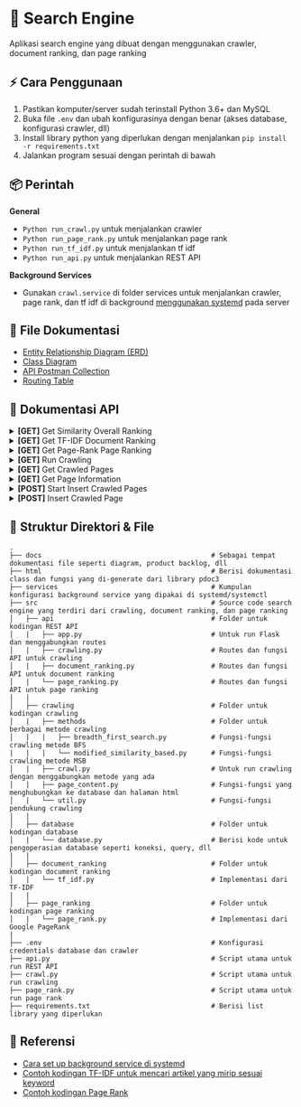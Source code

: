 # :beginner: Search Engine

Aplikasi search engine yang dibuat dengan menggunakan crawler, document ranking, dan page ranking

## :zap: Cara Penggunaan

1. Pastikan komputer/server sudah terinstall Python 3.6+ dan MySQL
2. Buka file `.env` dan ubah konfigurasinya dengan benar (akses database, konfigurasi crawler, dll)
3. Install library python yang diperlukan dengan menjalankan `pip install -r requirements.txt`
4. Jalankan program sesuai dengan perintah di bawah

## :package: Perintah

**General**

- `Python run_crawl.py` untuk menjalankan crawler
- `Python run_page_rank.py` untuk menjalankan page rank
- `Python run_tf_idf.py` untuk menjalankan tf idf
- `Python run_api.py` untuk menjalankan REST API

**Background Services**

- Gunakan `crawl.service` di folder services untuk menjalankan crawler, page rank, dan tf idf di background [menggunakan systemd](https://medium.com/codex/setup-a-python-script-as-a-service-through-systemctl-systemd-f0cc55a42267) pada server

## :notebook: File Dokumentasi

- [Entity Relationship Diagram (ERD)](https://dbdiagram.io/d/62622c031072ae0b6acb52f0)
- [Class Diagram](docs/class_diagram.png)
- [API Postman Collection](docs/Search_Engine_API.postman_collection.json)
- [Routing Table](docs/routing_table.png)

## :wrench: Dokumentasi API

<details>
<summary><b>[GET]</b> Get Similarity Overall Ranking</summary>

- **URL**: `/api/v1.0/overall_ranking/similarity?keyword=barcelona&sort=similarity&start=0&length=10`

- **Params Detail**: sort options: `similarity`, `tfidf`, or `pagerank`. start and length are optional.

- **Method**: `GET`

- **Response**:

```json
{
  "data": [
    {
      "id_page": 5,
      "pagerank_score": 0.05263157894736842,
      "similarity_score": 0.49220540497550275,
      "tfidf_total": 0.06595637671355718,
      "url": "https://20.detik.com/live"
    },
    {
      "id_page": 1,
      "pagerank_score": 0.05263157894736842,
      "similarity_score": 0.45263157894736844,
      "tfidf_total": 0.0,
      "url": "https://detik.com"
    }
  ],
  "message": "Sukses",
  "ok": true
}
```

</details>

<details>
<summary><b>[GET]</b> Get TF-IDF Document Ranking</summary>

- **URL**: `/api/v1.0/document_ranking/tf_idf?keyword=barcelona&start=0&length=10`

- **Params Detail**: start and length are optional.

- **Method**: `GET`

- **Response**:

```json
{
  "data": [
    {
      "id_tfidf": 18,
      "keyword": "klub barcelona",
      "tfidf_total": 0.9,
      "url": "https://detik.com/barcelona"
    },
    {
      "id_tfidf": 19,
      "keyword": "klub barcelona",
      "tfidf_total": 0.8,
      "url": "https://www.detik.com/?tagfrom=klub"
    }
  ],
  "message": "Sukses",
  "ok": true
}
```

</details>

<details>
<summary><b>[GET]</b> Get Page-Rank Page Ranking</summary>

- **URL**: `/api/v1.0/page_ranking/page_rank?start=0&length=10`

- **Params Detail**: start and length are optional.

- **Method**: `GET`

- **Response**:

```json
{
  "data": [
    {
      "id_pagerank": 7,
      "pagerank_score": 0.006093279237620995,
      "url": "https://news.detik.com"
    },
    {
      "id_pagerank": 15,
      "pagerank_score": 0.005689670500678926,
      "url": "https://news.detik.com/x"
    }
  ],
  "message": "Sukses",
  "ok": true
}
```

</details>

<details>
<summary><b>[GET]</b> Run Crawling</summary>

- **URL**: `/api/v1.0/crawling/crawl?duration=10`

- **Method**: `GET`

- **Response**:

```json
{
  "message": "Sukses",
  "ok": true
}
```

</details>

<details>
<summary><b>[GET]</b> Get Crawled Pages</summary>

- **URL**: `/api/v1.0/crawling/pages?start=0&length=10`

- **Params Detail**: start and length are optional.

- **Method**: `GET`

- **Response**:

```json
{
  "data": [
    {
      "content_text": "",
      "crawl_id": 1,
      "created_at": "2022-09-29 19:39:13",
      "description": "Indeks berita terkini dan terbaru hari ini dari peristiwa, kecelakaan, kriminal, hukum, berita unik, Politik, dan liputan khusus di Indonesia dan Internasional",
      "duration_crawl": "0:00:03",
      "hot_url": 0,
      "html5": 1,
      "id_information": 1,
      "keywords": "berita hari ini, berita terkini, berita terbaru, info berita, peristiwa, kecelakaan, kriminal, hukum, berita unik, Politik, liputan khusus, Indonesia, Internasional",
      "model_crawl": "BFS crawling",
      "size_bytes": 252595,
      "title": "detikcom - Informasi Berita Terkini dan Terbaru Hari Ini",
      "url": "https://detik.com"
    },
    {
      "content_text": "",
      "crawl_id": 1,
      "created_at": "2022-09-29 19:39:16",
      "description": "Indeks berita terkini dan terbaru hari ini dari peristiwa, kecelakaan, kriminal, hukum, berita unik, Politik, dan liputan khusus di Indonesia dan Internasional",
      "duration_crawl": "0:00:02",
      "hot_url": 0,
      "html5": 1,
      "id_information": 2,
      "keywords": "berita hari ini, berita terkini, berita terbaru, info berita, peristiwa, kecelakaan, kriminal, hukum, berita unik, Politik, liputan khusus, Indonesia, Internasional",
      "model_crawl": "BFS crawling",
      "size_bytes": 252607,
      "title": "detikcom - Informasi Berita Terkini dan Terbaru Hari Ini",
      "url": "https://www.detik.com/?tagfrom=framebar"
    }
  ],
  "message": "Sukses",
  "ok": true
}
```

</details>

<details>
<summary><b>[GET]</b> Get Page Information</summary>

- **URL**: `/api/v1.0/crawling/page_information`

- **Method**: `POST`

- **Request Payload**:

```json
{
  "id_pages": [1]
}
```

- **Response**:

```json
{
  "data": [
    {
      "content_text": "",
      "crawl_id": 2,
      "created_at": "2022-10-06 06:47:17",
      "description": "Indeks berita terkini dan terbaru hari ini dari peristiwa, kecelakaan, kriminal, hukum, berita unik, Politik, dan liputan khusus di Indonesia dan Internasional",
      "duration_crawl": "0:00:00",
      "hot_url": 0,
      "html5": 1,
      "id_page": 1,
      "keywords": "berita hari ini, berita terkini, berita terbaru, info berita, peristiwa, kecelakaan, kriminal, hukum, berita unik, Politik, liputan khusus, Indonesia, Internasional",
      "model_crawl": "BFS crawling",
      "size_bytes": 244796,
      "title": "detikcom - Informasi Berita Terkini dan Terbaru Hari Ini",
      "url": "https://detik.com"
    }
  ],
  "message": "Sukses",
  "ok": true
}
```

</details>

<details>
<summary><b>[POST]</b> Start Insert Crawled Pages</summary>

- **URL**: `/api/v1.0/crawling/start_insert`

- **Method**: `POST`

- **Request Payload**:

```json
{
  "start_urls": "https://www.indosport.com https://detik.com https://www.curiouscuisiniere.com",
  "keyword": "",
  "duration_crawl": 28800
}
```

- **Response**:

```json
{
  "data": {
    "id_crawling": 6
  },
  "message": "Sukses",
  "ok": true
}
```

</details>

<details>
<summary><b>[POST]</b> Insert Crawled Page</summary>

- **URL**: `/api/v1.0/crawling/insert_page`

- **Method**: `POST`

- **Request Payload**:

```json
{
  "page_information": {
    "crawl_id": 3,
    "url": "https://www.indosport.com",
    "html5": 0,
    "title": "INDOSPORT - Berita Olahraga Terkini dan Sepak Bola Indonesia",
    "description": "INDOSPORT.com – Portal Berita Olahraga dan Sepakbola. Menyajikan berita bola terkini, hasil pertandingan, prediksi dan jadwal pertandingan, Liga 1, Liga Inggris, Liga Spanyol, Liga Italia, Liga Champions.",
    "keywords": "Jadwal Pertandingan, Hasil Pertandingan, Klasemen, Prediksi Pertandingan, Liga 1, Liga Inggris, Sepakbola, Liga Champions, Liga Spanyol, Liga Italia, Badminton, Bulutangkis, Link Live Streaming, MotoGP, Berita Sepakbola, Piala Dunia, Tempat Olahraga, Olahraga, Berita Bola, Esport, Basketball.",
    "content_text": "Jumat,19 Agustus 2022 21:05 WIB 3 Bintang Murah dengan Statistik Lebih Mentereng dari Casemiro yang Bisa Dilirik Man United Jumat,19 Agustus 2022 19:32 WIB 4 Kali Dipecat Termasuk saat Latih Timnas Indonesia,Mampukah Luis Milla Bawa Persib Berprestasi? Jumat,19 Agustus 2022 18:42 WIB Resmi Latih Persib,Ini 3 Prestasi Mentereng Luis 13:45 WIB Potret Kemenangan Dramatis PSM Makassar Atas RANS Nusantara di Liga 1 Liga Indonesia |  Minggu,24 Juli 2022 21:13 WIB Kemegahan dan Fasilitas Mewah Stadion JIS di Hari Launching       Tentang Indosport Redaksi Karir Pedoman Media Siber SOP Perlindungan Wartawan Iklan & Kerjasama RSS Copyright © 2012 - 2022 INDOSPORT. All rights reserved",
    "hot_url": 0,
    "size_bytes": 121345,
    "model_crawl": "BFS Crawling",
    "duration_crawl": 28800
  },
  "page_forms": [
    {
      "url": "https://www.indosport.com",
      "form": "<form action='https://www.indosport.com/search' method='get'></form>"
    },
    {
      "url": "https://www.indosport.com",
      "form": "<form action='https://www.indosport.com/searchv2' method='post'></form>"
    }
  ],
  "page_images": [
    {
      "url": "https://www.indosport.com",
      "image": "<img alt='' height='1' src='https://certify.alexametrics.com/atrk.gif?account=/HVtm1akKd607i' style='display:none' width='1'/>"
    },
    {
      "url": "https://www.indosport.com",
      "image": "<img alt='' height='1' src='https://sb.scorecardresearch.com/blabla.jpeg' style='display:none' width='1'/>"
    }
  ],
  "page_linking": [
    {
      "crawl_id": 3,
      "url": "https://www.indosport.com",
      "outgoing_link": "https://www.indosport.com/sepakbola"
    },
    {
      "crawl_id": 1,
      "url": "https://www.indosport.com",
      "outgoing_link": "https://www.indosport.com/liga-spanyol"
    }
  ],
  "page_list": [
    {
      "url": "https://www.indosport.com",
      "list": "<li class='bc_home'><a href='https://www.indosport.com'><i class='sprite sprite-mobile sprite-icon_home icon-sidebar'></i></li>"
    },
    {
      "url": "https://www.indosport.com",
      "list": "<li class='bc_home'><a href='https://www.indosport.com'><i class='sprite sprite-mobile sprite-icon_home icon-sidebar'></i></li>"
    }
  ],
  "page_scripts": [
    {
      "url": "https://www.indosport.com",
      "script": "<script type='text/javascript'>window.ga=window.ga||function(){(ga.q=ga.q||[]).push(arguments)};ga.l=+new Date;</script>"
    },
    {
      "url": "https://www.indosport.com",
      "script": "<script type='text/javascript'>window.ga=window.bc||function(){(ga.q=ga.q||[]).push(arguments)};ga.l=+new Date;</script>"
    }
  ],
  "page_styles": [
    {
      "url": "https://www.indosport.com",
      "style": "<style>.bn_skin{z-index: 2 !important;}</style>"
    },
    {
      "url": "https://www.indosport.com",
      "style": "<style>.bn_skin{z-index: 115 !important;}</style>"
    }
  ],
  "page_tables": [
    {
      "url": "https://www.indosport.com",
      "table_str": "<table class='table'><thead><tr><th class='waktu'>Waktu</th><th class='pertandingan'>Pertandingan</th><th class='tv'>Live TV</th></tr></thead><tbody></tr></tbody></table>"
    },
    {
      "url": "https://www.indosport.com",
      "table_str": "<table class='table'><thead><tr><th class='waktu'>Waktu</th><th class='pertandingan'>Pertandingan</th><th class='tv'>Live TV</th></tr></thead><tbody></tr></tbody></table>"
    }
  ]
}
```

- **Response**:

```json
{
  "message": "Sukses",
  "ok": true
}
```

</details>

## :file_folder: Struktur Direktori & File

    .
    ├── docs                                          # Sebagai tempat dokumentasi file seperti diagram, product backlog, dll
    ├── html                                          # Berisi dokumentasi class dan fungsi yang di-generate dari library pdoc3
    ├── services                                      # Kumpulan konfigurasi background service yang dipakai di systemd/systemctl
    ├── src                                           # Source code search engine yang terdiri dari crawling, document ranking, dan page ranking
    │   ├── api                                       # Folder untuk kodingan REST API
    │   |   ├── app.py                                # Untuk run Flask dan menggabungkan routes
    │   |   ├── crawling.py                           # Routes dan fungsi API untuk crawling
    │   |   ├── document_ranking.py                   # Routes dan fungsi API untuk document ranking
    │   |   └── page_ranking.py                       # Routes dan fungsi API untuk page ranking
    |   |
    │   ├── crawling                                  # Folder untuk kodingan crawling
    │   |   ├── methods                               # Folder untuk berbagai metode crawling
    │   |   |   ├── breadth_first_search.py           # Fungsi-fungsi crawling metode BFS
    |   |   |   └── modified_similarity_based.py      # Fungsi-fungsi crawling metode MSB
    │   |   ├── crawl.py                              # Untuk run crawling dengan menggabungkan metode yang ada
    │   |   ├── page_content.py                       # Fungsi-fungsi yang menghubungkan ke database dan halaman html
    │   |   └── util.py                               # Fungsi-fungsi pendukung crawling
    |   |
    │   ├── database                                  # Folder untuk kodingan database
    │   |   └── database.py                           # Berisi kode untuk pengoperasian database seperti koneksi, query, dll
    |   |
    │   ├── document_ranking                          # Folder untuk kodingan document ranking
    │   |   └── tf_idf.py                             # Implementasi dari TF-IDF
    |   |
    │   ├── page_ranking                              # Folder untuk kodingan page ranking
    │   |   └── page_rank.py                          # Implementasi dari Google PageRank
    |
    ├── .env                                          # Konfigurasi credentials database dan crawler
    ├── api.py                                        # Script utama untuk run REST API
    ├── crawl.py                                      # Script utama untuk run crawling
    ├── page_rank.py                                  # Script utama untuk run page rank
    ├── requirements.txt                              # Berisi list library yang diperlukan

## :page_facing_up: Referensi

- [Cara set up background service di systemd](https://medium.com/codex/setup-a-python-script-as-a-service-through-systemctl-systemd-f0cc55a42267)
- [Contoh kodingan TF-IDF untuk mencari artikel yang mirip sesuai keyword](https://www.kaggle.com/code/yclaudel/find-similar-articles-with-tf-idf)
- [Contoh kodingan Page Rank](https://github.com/nicholaskajoh/devsearch/blob/f6d51fc478e5bae68e4ba32f3299ab20c0ffa033/devsearch/pagerank.py)
